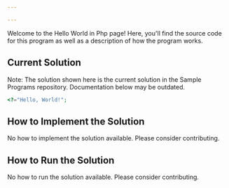 ```yaml
---

---
```


Welcome to the Hello World in Php page! Here, you'll find the source code for this program as well as a description of how the program works.

## Current Solution

Note: The solution shown here is the current solution in the Sample Programs repository. Documentation below may be outdated.

```Php
<?="Hello, World!";

```

## How to Implement the Solution

No how to implement the solution available. Please consider contributing.

## How to Run the Solution

No how to run the solution available. Please consider contributing.